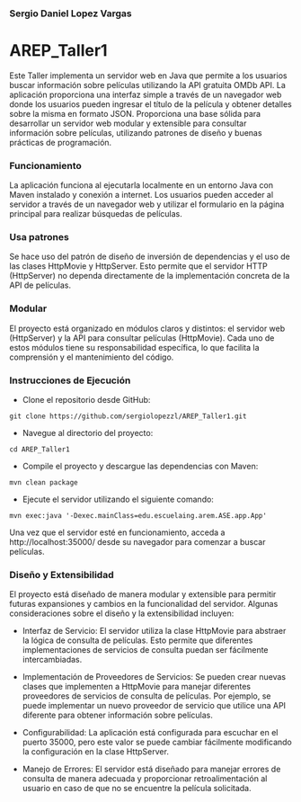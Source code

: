 ### Sergio Daniel Lopez Vargas
# AREP_Taller1
Este Taller implementa un servidor web en Java que permite a los usuarios 
buscar información sobre películas utilizando la API gratuita OMDb API. 
La aplicación proporciona una interfaz simple a través de un navegador 
web donde los usuarios pueden ingresar el título de la película y obtener 
detalles sobre la misma en formato JSON.
Proporciona una base sólida para desarrollar un servidor web 
modular y extensible para consultar información sobre películas, 
utilizando patrones de diseño y buenas prácticas de programación.

### Funcionamiento
La aplicación funciona al ejecutarla localmente en un entorno Java 
con Maven instalado y conexión a internet. Los usuarios pueden acceder 
al servidor a través de un navegador web y utilizar el formulario en la 
página principal para realizar búsquedas de películas.

### Usa patrones
Se hace uso del patrón de diseño de inversión de dependencias y
el uso de las clases HttpMovie y HttpServer. Esto permite que el servidor
HTTP (HttpServer) no dependa directamente de la implementación
concreta de la API de películas.

### Modular
El proyecto está organizado en módulos claros y distintos:
el servidor web (HttpServer) y la API para consultar películas
(HttpMovie).
Cada uno de estos módulos tiene su responsabilidad específica,
lo que facilita la comprensión y el mantenimiento del código.


### Instrucciones de Ejecución
* Clone el repositorio desde GitHub:

```git clone https://github.com/sergiolopezzl/AREP_Taller1.git```

* Navegue al directorio del proyecto: 

```cd AREP_Taller1```

* Compile el proyecto y descargue las dependencias con Maven: 

```mvn clean package```

* Ejecute el servidor utilizando el siguiente comando: 

```mvn exec:java '-Dexec.mainClass=edu.escuelaing.arem.ASE.app.App'```

Una vez que el servidor esté en funcionamiento, acceda a 
http://localhost:35000/ desde su navegador para comenzar a buscar películas.

### Diseño y Extensibilidad
El proyecto está diseñado de manera modular y extensible para permitir futuras expansiones y cambios en la funcionalidad del servidor. Algunas consideraciones sobre el diseño y la extensibilidad incluyen:

* Interfaz de Servicio: El servidor utiliza la clase HttpMovie para abstraer la lógica de consulta de películas. Esto permite que diferentes implementaciones de servicios de consulta puedan ser fácilmente intercambiadas.

* Implementación de Proveedores de Servicios: Se pueden crear nuevas clases que implementen a HttpMovie para manejar diferentes proveedores de servicios de consulta de películas. Por ejemplo, se puede implementar un nuevo proveedor de servicio que utilice una API diferente para obtener información sobre películas.

* Configurabilidad: La aplicación está configurada para escuchar en el puerto 35000, pero este valor se puede cambiar fácilmente modificando la configuración en la clase HttpServer.

* Manejo de Errores: El servidor está diseñado para manejar errores de consulta de manera adecuada y proporcionar retroalimentación al usuario en caso de que no se encuentre la película solicitada.



